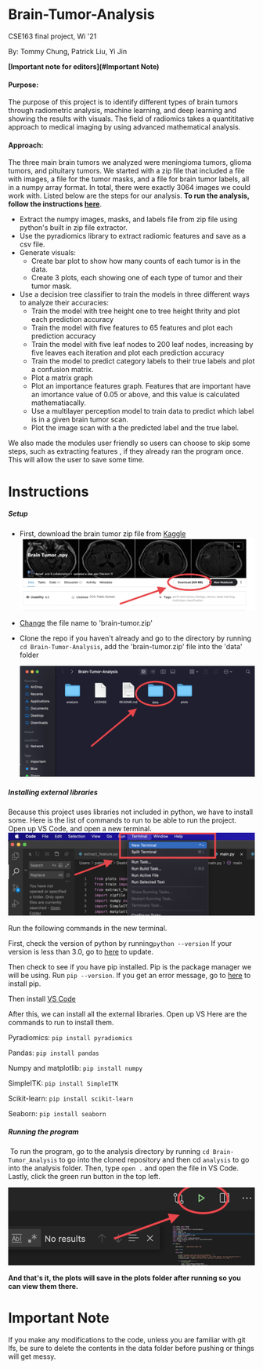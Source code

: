 # Brain-Tumor-Analysis

CSE163 final project, Wi '21

By: Tommy Chung, Patrick Liu, Yi Jin

**[Important note for editors](#Important Note)**

#### Purpose:

The purpose of this project is to identify different types of brain tumors through radiometric analysis, machine learning, and deep learning and showing the results with visuals. The field of radiomics takes a quantititative approach to medical imaging by using advanced mathematical analysis. 

#### Approach:

The three main brain tumors we analyzed were meningioma tumors, glioma tumors, and pituitary tumors. We started with a zip file that included a file with images, a file for the tumor masks, and a file for brain tumor labels, all in a numpy array format. In total, there were exactly 3064 images we could work with. Listed below are the steps for our analysis. **To run the analysis, follow the instructions [here](#Instructions)**.

- Extract the numpy images, masks, and labels file from zip file using python's built in zip file extractor.
- Use the pyradiomics library to extract radiomic features and save as a csv file.
- Generate visuals:
  - Create bar plot to show how many counts of each tumor is in the data.
  - Create 3 plots, each showing one of each type of tumor and their tumor mask.
- Use a decision tree classifier to train the models in three different ways to analyze their accuracies:
  - Train the model with tree height one to tree height thrity and plot each prediction accuracy
  - Train the model with five features to 65 features and plot each prediction accuracy
  - Train the model with five leaf nodes to 200 leaf nodes, increasing by five leaves each iteration and plot each prediction accuracy
  - Train the model to predict category labels to their true labels and plot a confusion matrix.
  - Plot a matrix graph
  - Plot an importance features graph. Features that are important have an imortance value of 0.05 or above, and this value is calculated mathematiacally.
  - Use a multilayer perception model to train data to predict which label is in a given brain tumor scan.
  - Plot the image scan with a the predicted label and the true label.

We also made the modules user friendly so users can choose to skip some steps, such as extracting features , if they already ran the program once. This will allow the user to save some time.

# Instructions

##### Setup

- First, download the brain tumor zip file from <a href="https://www.kaggle.com/awsaf49/brain-tumor" target="_blank">Kaggle</a> ![picture](./read_me_pictures/kaggle_download.png)

-  <a href="https://help.gnome.org/users/gnome-help/stable/files-rename.html.en" target="_blank">Change</a> the file name to 'brain-tumor.zip'

- Clone the repo if you haven't already and go to the directory by running `cd Brain-Tumor-Analysis`, add the 'brain-tumor.zip' file into the 'data' folder

  ![move zip file to data folder](./read_me_pictures/move_file.png)

##### Installing external libraries

Because this project uses libraries not included in python, we have to install some. Here is the list of commands to run to be able to run the project. Open up VS Code, and open a new terminal. ![open new terminal](./read_me_pictures/new_terminal.png)

Run the following commands in the new terminal.

First, check the version of python by running`python --version` If your version is less than 3.0, go to <a href="https://www.python.org/downloads/" target="_blank">here</a> to update.

Then check to see if you have pip installed. Pip is the package manager we will be using. Run  `pip --version`. If you get an error message, go to <a href="https://pip.pypa.io/en/stable/installing/" target="_blank">here</a> to install pip.

Then install <a href="https://code.visualstudio.com/download" target="_blank">VS Code</a>

After this, we can install all the external libraries. Open up VS Here are the commands to run to install them.

Pyradiomics: `pip install pyradiomics`

Pandas: `pip install pandas`

Numpy and matplotlib: `pip install numpy`

SimpleITK: `pip install SimpleITK`

Scikit-learn: `pip install scikit-learn`

Seaborn: `pip install seaborn`

##### Running the program

​	To run the program, go to the analysis directory by running `cd Brain-Tumor_Analysis` to go into the cloned repository and then cd `analysis` to go into the analysis folder. Then, type `open .` and open the file in VS Code. Lastly, click the green run button in the top left. 

![run button](./read_me_pictures/run_button.png) 

**And that's it, the plots will save in the plots folder after running so you can view them there.**

# Important Note

If you make any modifications to the code, unless you are familiar with git lfs, be sure to delete the contents in the data folder before pushing or things will get messy.